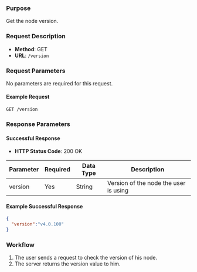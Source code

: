 ### Purpose
Get the node version.

### Request Description
- **Method**: GET 
- **URL**: `/version`

### Request Parameters
No parameters are required for this request.

#### Example Request
```
GET /version
```

### Response Parameters

#### Successful Response
- **HTTP Status Code**: 200 OK

| Parameter    | Required | Data Type | Description                                |
| ------------ | -------- | --------- | ------------------------------------------ |
| version      | Yes      | String    | Version of the node the user is using      |

#### Example Successful Response
```json
{
  "version":"v4.0.100"
}
```

### Workflow
1. The user sends a request to check the version of his node.
2. The server returns the version value to him.
